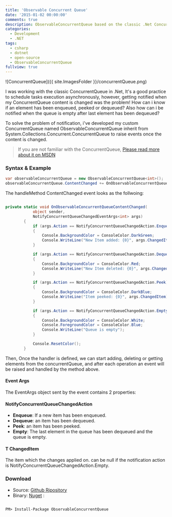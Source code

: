 ```yaml
---
title: 'Observable Concurrent Queue'
date: '2015-01-02 00:00:00'
comments: true
description: ObservableConcurrentQueue based on the classic .Net ConcurrentQueue (System.Collections.Concurrent.ConcurrentQueue) Allows to raise events when the queue content is changed with the same events as ObservableCollection...
categories:
  - Development
  - .NET
tags:
  - csharp
  - dotnet
  - open-source
  - ObservableConcurrentQueue
fullview: true
---
```


![ConcurrentQueue]({{ site.ImagesFolder }}/concurrentQueue.png)

I was working with the classic ConcurrentQueue in .Net, It's a good practice to schedule tasks execution asynchronously,
however, getting notified when my ConcurrentQueue
content is changed was the problem! How can i know if an element has been enqueued, peeked or dequeued? Also how can i be notified when the queue is empty after last element has been dequeued?

To solve the problem of notification, i've developed my custom ConcurrentQueue named ObservableConcurrentQueue inherit from System.Collections.Concurrent.ConcurrentQueue to raise events once the content is changed.

> If you are not familiar with the ConcurrentQueue, [Please read more about it on MSDN](http://msdn.microsoft.com/en-us/library/dd267265)

### Syntax & Example

```csharp
var observableConcurrentQueue = new ObservableConcurrentQueue<int>();
observableConcurrentQueue.ContentChanged += OnObservableConcurrentQueueContentChanged;
```

The handleMethod ContentChanged event looks as the follwoing:

```csharp

private static void OnObservableConcurrentQueueContentChanged(
            object sender,
            NotifyConcurrentQueueChangedEventArgs<int> args)
        {
            if (args.Action == NotifyConcurrentQueueChangedAction.Enqueue)
            {
                Console.BackgroundColor = ConsoleColor.DarkGreen;
                Console.WriteLine("New Item added: {0}", args.ChangedItem);
            }

            if (args.Action == NotifyConcurrentQueueChangedAction.Dequeue)
            {
                Console.BackgroundColor = ConsoleColor.Red;
                Console.WriteLine("New Item deleted: {0}", args.ChangedItem);
            }

            if (args.Action == NotifyConcurrentQueueChangedAction.Peek)
            {
                Console.BackgroundColor = ConsoleColor.DarkBlue;
                Console.WriteLine("Item peeked: {0}", args.ChangedItem);
            }

            if (args.Action == NotifyConcurrentQueueChangedAction.Empty)
            {
                Console.BackgroundColor = ConsoleColor.White;
                Console.ForegroundColor = ConsoleColor.Blue;
                Console.WriteLine("Queue is empty");
            }

            Console.ResetColor();
        }

```

Then, Once the handler is defined, we can start adding, deleting or getting elements from the concurrentQueue, and after each operation an event will be raised and handled by the method above.

#### Event Args

The EventArgs object sent by the event contains 2 properties:

#### NotifyConcurrentQueueChangedAction

+ **Enqueue**: If a new item has been enqueued.
+ **Dequeue**: an item has been dequeued.
+ **Peek**: an item has been peeked.
+ **Empty**: The last element in the queue has been dequeued and the queue is empty.

#### T ChangedItem
The item which the changes applied on. can be null if the notification action is NotifyConcurrentQueueChangedAction.Empty.

### Download
+ Source: [Github Ripository][1]
+ Binary: [Nuget](https://www.nuget.org/packages/ObservableConcurrentQueue/) :

```

PM> Install-Package ObservableConcurrentQueue

```

 [1]: https://github.com/BledSoft/ObservableConcurrentQueue





